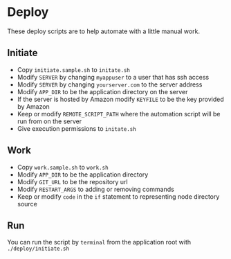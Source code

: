# Deploy

These deploy scripts are to help automate with a little manual work.

## Initiate

* Copy `initiate.sample.sh` to `initate.sh`
* Modify `SERVER` by changing `myappuser` to a user that has ssh access
* Modify `SERVER` by changing `yourserver.com` to the server address
* Modify `APP_DIR` to be the application directory on the server
* If the server is hosted by Amazon modify `KEYFILE` to be the key provided by Amazon
* Keep or modify `REMOTE_SCRIPT_PATH` where the automation script will be run from on the server
* Give execution permissions to `initate.sh`

## Work

* Copy `work.sample.sh` to `work.sh`
* Modify `APP_DIR` to be the application directory
* Modify `GIT_URL` to be the repository url
* Modify `RESTART_ARGS` to adding or removing commands
* Keep or modify `code` in the `if` statement to representing node directory source

## Run

You can run the script by `terminal` from the application root with `./deploy/initiate.sh`
